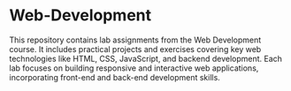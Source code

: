 # Web-Development
This repository contains lab assignments from the Web Development course. It includes practical projects and exercises covering key web technologies like HTML, CSS, JavaScript, and backend development. Each lab focuses on building responsive and interactive web applications, incorporating front-end and back-end development skills.
